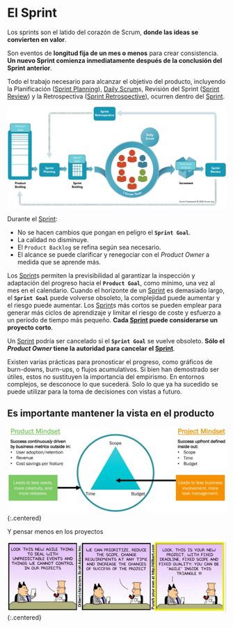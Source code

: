 # El Sprint

Los sprints son el latido del corazón de Scrum, **donde las ideas se convierten en valor**.

Son eventos de **longitud fija de un mes o menos** para crear consistencia. **Un nuevo Sprint comienza inmediatamente después de la conclusión del Sprint anterior**.

Todo el trabajo necesario para alcanzar el objetivo del producto, incluyendo la Planificación (<span style="text-decoration: underline">Sprint Planning</span>), <span style="text-decoration: underline">Daily Scrum</span>s, Revisión del Sprint (<span style="text-decoration: underline">Sprint Review</span>) y la Retrospectiva (<span style="text-decoration: underline">Sprint Retrospective</span>), ocurren dentro del <span style="text-decoration: underline">Sprint</span>.

![Sprint](/imgs/sprint.webp)

Durante el <span style="text-decoration: underline">Sprint</span>:
* No se hacen cambios que pongan en peligro el **`Sprint Goal`**.
* La calidad no disminuye.
* El `Product Backlog` se refina según sea necesario.
* El alcance se puede clarificar y renegociar con el _Product Owner_ a medida que se aprende más.

Los <span style="text-decoration: underline">Sprint</span>s permiten la previsibilidad al garantizar la inspección y adaptación del progreso hacia el **`Product Goal`**, como mínimo, una vez al mes en el calendario. Cuando el horizonte de un <span style="text-decoration: underline">Sprint</span> es demasiado largo, el **`Sprint Goal`** puede volverse obsoleto, la complejidad puede aumentar y el riesgo puede aumentar. Los <span style="text-decoration: underline">Sprint</span>s más cortos se pueden emplear para generar más ciclos de aprendizaje y limitar el riesgo de coste y esfuerzo a un período de tiempo más pequeño. **Cada <span style="text-decoration: underline">Sprint</span> puede considerarse un proyecto corto**.

Un <span style="text-decoration: underline">Sprint</span> podría ser cancelado si el **`Sprint Goal`** se vuelve obsoleto. **Sólo el _Product Owner_ tiene la autoridad para cancelar el <span style="text-decoration: underline">Sprint</span>**.

Existen varias prácticas para pronosticar el progreso, como gráficos de burn-downs, burn-ups, o flujos acumulativos. Si bien han demostrado ser útiles, estos no sustituyen la importancia del empirismo. En entornos complejos, se desconoce lo que sucederá. Solo lo que ya ha sucedido se puede utilizar para la toma de decisiones con vistas a futuro.

## Es importante mantener la vista en el producto

![Product Mindset vs Project Mindset](/imgs/product-mindset.webp){:.centered}

Y pensar menos en los proyectos

![Project Mindset](/imgs/project-mindset.webp){:.centered}